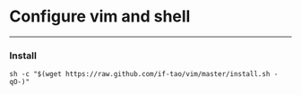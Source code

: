 # Configure vim and shell #  
---
### Install ###
	sh -c "$(wget https://raw.github.com/if-tao/vim/master/install.sh -qO-)"
